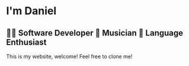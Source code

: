 # I'm Daniel
## 👨‍💻 Software Developer  🎸 Musician  💬 Language Enthusiast  

This is my website, welcome! Feel free to clone me!
